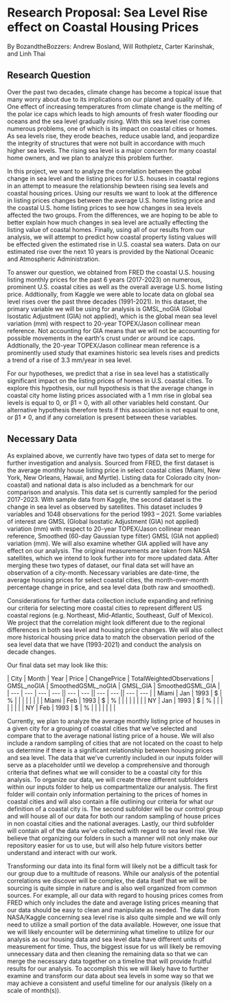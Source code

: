 # Research Proposal: Sea Level Rise effect on Coastal Housing Prices
By BozandtheBozzers: 
Andrew Bosland, Will Rothpletz, Carter Karinshak, and Linh Thai

## Research Question

Over the past two decades, climate change has become a topical issue that many worry about due to its implications on our planet and quality of life. One effect of increasing temperatures from climate change is the melting of the polar ice caps which leads to high amounts of fresh water flooding our oceans and the sea level gradually rising. With this sea level rise comes numerous problems, one of which is its impact on coastal cities or homes. As sea levels rise, they erode beaches, reduce usable land, and jeopardize the integrity of structures that were not built in accordance with much higher sea levels. The rising sea level is a major concern for many coastal home owners, and we plan to analyze this problem further. 

In this project, we want to analyze the correlation between the gobal change in sea level and the listing prices for U.S. houses in coastal regions in an attempt to measure the relationship bewteen rising sea levels and coastal housing prices. Using our results we want to look at the difference in listing prices changes between the average U.S. home listing price and the coastal U.S. home listing prices to see how changes in sea levels affected the two groups. From the differences, we are hoping to be able to better explain how much changes in sea level are actually effecting the listing value of coastal homes. Finally, using all of our results from our analysis, we will attempt to predict how coastal property listing values will be effected given the estimated rise in U.S. coastal sea waters. Data on our estimated rise over the next 10 years is provided by the National Oceanic and Atmospheric Administration.

To answer our question, we obtained from FRED the coastal U.S. housing listing monthly prices for the past 6 years (2017-2023) on numerous, prominent U.S. coastal cities as well as the overall average U.S. home listing price. Addtionally, from Kaggle we were able to locate data on global sea level rises over the past three decades (1991-2021). In this dataset, the primary variable we will be using for analysis is GMSL_noGIA (Global Isostatic Adjustment (GIA) not applied), which is the global mean sea level variation (mm) with respect to 20-year TOPEX/Jason collinear mean reference. Not accounting for GIA means that we will not be accounting for possible movements in the earth's crust under or around ice caps. Addtionally, the 20-year TOPEX/Jason collinear mean reference is a prominently used study that examines historic sea levels rises and predicts a trend of a rise of 3.3 mm/year in sea level. 

For our hypotheses, we predict that a rise in sea level has a statistically significant impact on the listing prices of homes in U.S. coastal cities. To explore this hypothesis, our null hypothesis is that the average change in coastal city home listing prices associated with a 1 mm rise in global sea levels is equal to 0, or β1 = 0, with all other variables held constant. Our alternative hypothesis therefore tests if this association is not equal to one, or β1 ≠ 0, and if any correlation is present between these variables. 


## Necessary Data

As explained above, we currently have two types of data set to merge for further investigation and analysis. Sourced from FRED, the first dataset is the average monthly house listing price in select coastal cities (Miami, New York, New Orleans, Hawaii, and Myrtle). Listing data for Colorado city (non-coastal) and national data is also included as a benchmark for our comparison and analysis. This data set is currently sampled for the period 2017-2023. With sample data from Kaggle, the second dataset is the change in sea level as observed by satellites. This dataset includes 9 variables and 1048 observations for the period 1993 – 2021. Some variables of interest are GMSL (Global Isostatic Adjustment (GIA) not applied) variation (mm) with respect to 20-year TOPEX/Jason collinear mean reference, Smoothed (60-day Gaussian type filter) GMSL (GIA not applied) variation (mm). We will also examine whether GIA applied will have any effect on our analysis. The original measurements are taken from NASA satellites, which we intend to look further into for more updated data. After merging these two types of dataset, our final data set will have an observation of a city-month. Necessary variables are date-time, the average housing prices for select coastal cities, the month-over-month percentage change in price, and sea level data (both raw and smoothed). 

Considerations for further data collection include expanding and refining our criteria for selecting more coastal cities to represent different US coastal regions (e.g. Northeast, Mid-Atlantic, Southeast, Gulf of Mexico). We project that the correlation might look different due to the regional differences in both sea level and housing price changes. We will also collect more historical housing price data to match the observation period of the sea level data that we have (1993-2021) and conduct the analysis on decade changes.

Our final data set may look like this:

| City | Month | Year | Price | ChangePrice | TotalWeightedObservations	| GMSL_noGIA | SmoothedGSML_noGIA | GMSL_GIA | SmoothedGSML_GIA | 
| --- | --- | --- | --- || --- | --- || --- | --- || --- | --- |
| Miami | Jan | 1993 | $ | % |  |  |  |  |  |  |
| Miami | Feb | 1993 | $ | % |  |  |  |  |  |  |
| NY | Jan | 1993 | $ | % |  |  |  |  |  |  |
| NY | Feb | 1993 | $ | % |  |  |  |  |  |  |

Currently, we plan to analyze the average monthly listing price of houses in a given city for a grouping of coastal cities that we’ve selected and compare that to the average national listing price of a house. We will also include a random sampling of cities that are not located on the coast to help us determine if there is a significant relationship between housing prices and sea level. The data that we’ve currently included in our inputs folder will serve as a placeholder until we develop a comprehensive and thorough criteria that defines what we will consider to be a coastal city for this analysis. To organize our data, we will create three different subfolders within our inputs folder to help us compartmentalize our analysis. The first folder will contain only information pertaining to the prices of homes in coastal cities and will also contain a file outlining our criteria for what our definition of a coastal city is. The second subfolder will be our control group and will house all of our data for both our random sampling of house prices in non coastal cities and the national averages. Lastly, our third subfolder will contain all of the data we’ve collected with regard to sea level rise. We believe that organizing our folders in such a manner will not only make our repository easier for us to use, but will also help future visitors better understand and interact with our work.

Transforming our data into its final form will likely not be a difficult task for our group due to a multitude of reasons. While our analysis of the potential correlations we discover will be complex, the data itself that we will be sourcing is quite simple in nature and is also well organized from common sources. For example, all our data with regard to housing prices comes from FRED which only includes the date and average listing prices meaning that our data should be easy to clean and manipulate as needed. The data from NASA/Kaggle concerning sea level rise is also quite simple and we will only need to utilize a small portion of the data available. However, one issue that we will likely encounter will be determining what timeline to utilize for our analysis as our housing data and sea level data have different units of measurement for time. Thus, the biggest issue for us will likely be removing unnecessary data and then cleaning the remaining data so that we can merge the necessary data together on a timeline that will provide fruitful results for our analysis. To accomplish this we will likely have to further examine and transform our data about sea levels in some way so that we may achieve a consistent and useful timeline for our analysis (likely on a scale of month(s)).
